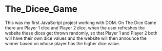 # The_Dicee_Game
This was my first JavaScript project working with DOM. 
On The Dice Game there are Player 1 dice and Player 2 dice, when the user refreshes the website these dices get thrown randomly, so that Player 1 and Player 2 both will have their own dice values and the website will then announce the winner based on whose player has the higher dice value.  

